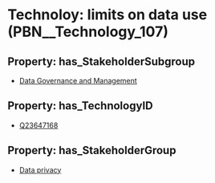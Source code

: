# Technoloy: __limits on data use__ (PBN__Technology_107)

## Property: has_StakeholderSubgroup

* [Data Governance and Management](PBN__TechSubgroup_142)

## Property: has_TechnologyID

* [Q23647168](Q23647168)

## Property: has_StakeholderGroup

* [Data privacy](PBN__TechGroup_5)

